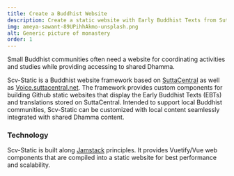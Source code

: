 ```yaml
---
title: Create a Buddhist Website
description: Create a static website with Early Buddhist Texts from SuttaCentral.net
img: ameya-sawant-89UPihhAkmo-unsplash.png
alt: Generic picture of monastery
order: 1
---
```

Small Buddhist communities often need a website for
coordinating activities and studies while providing
accessing to shared Dhamma.

Scv-Static is a Buddhist website framework based on 
[SuttaCentral](https://suttacentral.net) 
as well as
[Voice.suttacentral.net](https://voice.suttacentral.net).
The framework provides custom components for building 
Github static websites that display the Early Buddhist Texts (EBTs)
and translations stored on SuttaCentral.
Intended to support local Buddhist communities, Scv-Static
can be customized with local content seamlessly 
integrated with shared Dhamma content.

### Technology
Scv-Static is built along [Jamstack](https://jamstack.org/) principles.
It provides Vuetify/Vue web components that are compiled into a static 
website for best performance and scalability.

